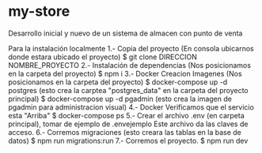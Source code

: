 # my-store
Desarrollo inicial y nuevo de un sistema de almacen con punto de venta

Para la instalación localmente 
  1.- Copia del proyecto (En consola ubicarnos donde estara ubicado el proyecto)
      $ git clone DIRECCION NOMBRE_PROYECTO
  2.- Instalación de dependencias (Nos posicionamos en la carpeta del proyecto)
      $ npm i
  3.- Docker Creacion Imagenes (Nos posicionamos en la carpeta del proyecto)
      $ docker-compose up -d postgres   (esto crea la carptea "postgres_data" en la carpeta del proyecto principal)
      $ docker-compose up -d pgadmin    (esto crea la imagen de pgadmin para administracion visual)
  4.- Docker Verificamos que el servicio esta "Arriba"
      $ docker-compose ps
  5.- Crear el archivo .env (en carpeta principal), tomar de ejemplo de .envejemplo
      Este archivo da las claves de acceso.
  6.- Corremos migraciones (esto creara las tablas en la base de datos)
      $ npm run migrations:run
  7.- Corremos el proyecto.
      $ npm run dev

